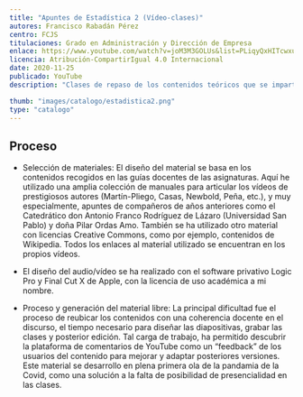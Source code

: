 ```yaml
---
title: "Apuntes de Estadística 2 (Vídeo-clases)"
autores: Francisco Rabadán Pérez
centro: FCJS
titulaciones: Grado en Administración y Dirección de Empresa
enlace: https://www.youtube.com/watch?v=joM3M3GOLUs&list=PLiqyQxHITcwxuaRxy06ma6oRY7JjK5ayo
licencia: Atribución-CompartirIgual 4.0 Internacional
date: 2020-11-25
publicado: YouTube
description: "Clases de repaso de los contenidos teóricos que se imparten en el modo presencial (Inferencia estadística, etc.)"

thumb: "images/catalogo/estadistica2.png"
type: "catalogo"
---
```


## Proceso

* Selección de materiales: El diseño del material se basa en los contenidos recogidos en las guías docentes de las asignaturas. Aquí he utilizado una amplia colección de manuales para articular los vídeos de prestigiosos autores (Martín-Pliego, Casas, Newbold, Peña, etc.), y muy especialmente, apuntes de compañeros de años anteriores como el Catedrático don Antonio Franco Rodríguez de Lázaro (Universidad San Pablo) y doña Pilar Ordas Amo. También se ha utilizado otro material con licencias Creative Commons, como por ejemplo, contenidos de Wikipedia. Todos los enlaces al material utilizado se encuentran en los propios vídeos.

* El diseño del audio/vídeo se ha realizado con el software privativo Logic Pro y Final Cut X de Apple, con la licencia de uso académica a mi nombre.

* Proceso y generación del material libre: La principal dificultad fue el proceso de reubicar los contenidos con una coherencia docente en el discurso, el tiempo necesario para diseñar las diapositivas, grabar las clases y posterior edición. Tal carga de trabajo, ha permitido descubrir la plataforma de comentarios de YouTube como un “feedback” de los usuarios del contenido para mejorar y adaptar posteriores versiones. Este material se desarrollo en plena primera ola de la pandamia de la Covid, como una solución a la falta de posibilidad de presencialidad en las clases.
